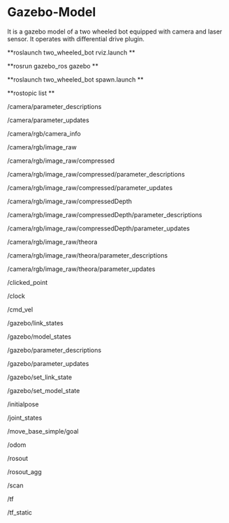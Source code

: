 # Gazebo-Model

It is a gazebo model of a two wheeled bot equipped with camera and laser sensor. It operates with differential drive plugin.

**roslaunch two_wheeled_bot rviz.launch **

**rosrun gazebo_ros gazebo **

**roslaunch two_wheeled_bot spawn.launch **


**rostopic list **

/camera/parameter_descriptions

/camera/parameter_updates

/camera/rgb/camera_info

/camera/rgb/image_raw

/camera/rgb/image_raw/compressed

/camera/rgb/image_raw/compressed/parameter_descriptions

/camera/rgb/image_raw/compressed/parameter_updates

/camera/rgb/image_raw/compressedDepth

/camera/rgb/image_raw/compressedDepth/parameter_descriptions

/camera/rgb/image_raw/compressedDepth/parameter_updates

/camera/rgb/image_raw/theora

/camera/rgb/image_raw/theora/parameter_descriptions

/camera/rgb/image_raw/theora/parameter_updates

/clicked_point

/clock

/cmd_vel

/gazebo/link_states

/gazebo/model_states

/gazebo/parameter_descriptions

/gazebo/parameter_updates

/gazebo/set_link_state

/gazebo/set_model_state

/initialpose

/joint_states

/move_base_simple/goal

/odom

/rosout

/rosout_agg

/scan

/tf

/tf_static

